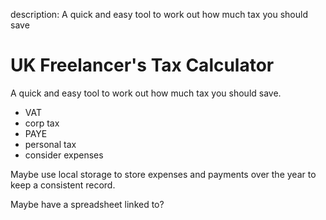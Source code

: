 description: A quick and easy tool to work out how much tax you should save

# UK Freelancer's Tax Calculator

A quick and easy tool to work out how much tax you should save.

- VAT
- corp tax
- PAYE
- personal tax
- consider expenses

Maybe use local storage to store expenses and payments over the year to keep a consistent record.

Maybe have a spreadsheet linked to?
